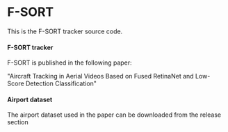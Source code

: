 # F-SORT

This is the F-SORT tracker source code.

#### F-SORT tracker ####

F-SORT is published in the following paper:

"Aircraft Tracking in Aerial Videos Based on Fused RetinaNet and Low-Score Detection Classification"

#### Airport dataset ####

The airport dataset used in the paper can be downloaded from the release section
